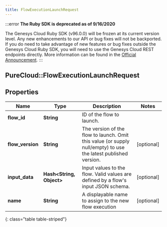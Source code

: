 ```yaml
---
title: FlowExecutionLaunchRequest
---
```


:::error
**The Ruby SDK is deprecated as of 9/16/2020**

The Genesys Cloud Ruby SDK (v96.0.0) will be frozen at its current version level. Any new enhancements to our API or bug fixes will not be backported. If you do need to take advantage of new features or bug fixes outside the Genesys Cloud Ruby SDK, you will need to use the Genesys Cloud REST endpoints directly. More information can be found in the [Official Announcement](https://developer.mypurecloud.com/forum/t/announcement-genesys-cloud-ruby-sdk-end-of-life/8850).
:::


## PureCloud::FlowExecutionLaunchRequest

## Properties

|Name | Type | Description | Notes|
|------------ | ------------- | ------------- | -------------|
| **flow_id** | **String** | ID of the flow to launch. | |
| **flow_version** | **String** | The version of the flow to launch. Omit this value (or supply null/empty) to use the latest published version. | [optional] |
| **input_data** | **Hash&lt;String, Object&gt;** | Input values to the flow. Valid values are defined by a flow&#39;s input JSON schema. | [optional] |
| **name** | **String** | A displayable name to assign to the new flow execution | [optional] |
{: class="table table-striped"}


